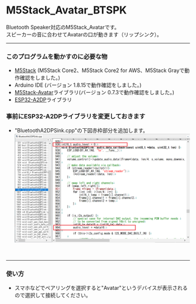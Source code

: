 # M5Stack_Avatar_BTSPK
Bluetooth Speaker対応のM5Stack_Avatarです。<br>
スピーカーの音に合わせてAvatarの口が動きます（リップシンク）。<br>

---
### このプログラムを動かすのに必要な物 ###
* [M5Stack](http://www.m5stack.com/ "Title") (M5Stack Core2、M5Stack Core2 for AWS、M5Stack Grayで動作確認をしました。)<br>
* Arduino IDE (バージョン 1.8.15で動作確認をしました。)<br>
* [M5Stack-Avatar](https://github.com/meganetaaan/m5stack-avatar/ "Title")ライブラリ(バージョン 0.7.3で動作確認をしました。)<br>
* [ESP32-A2DP](https://github.com/pschatzmann/ESP32-A2DP/ "Title")ライブラリ<br>

### 事前にESP32-A2DPライブラリを変更しておきます ###
* "BluetoothA2DPSink.cpp"の下図赤枠部分を追加します。<br>
![画像1](images/image1.png)<br>
<br>

---

### 使い方 ###
* スマホなどでペアリングを選択すると"Avatar"というデバイスが表示されるので選択して接続してください。
<br><br>

